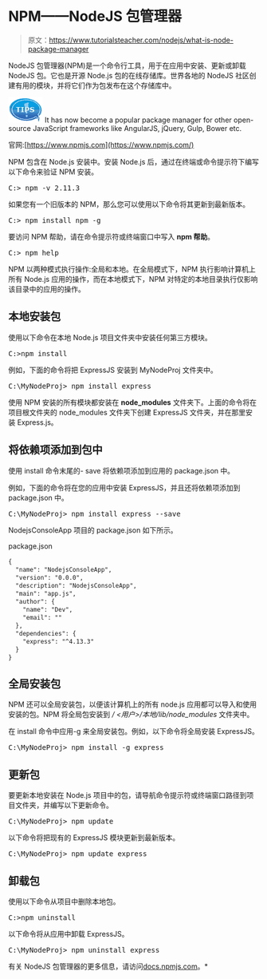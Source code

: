 # NPM——NodeJS 包管理器

> 原文：<https://www.tutorialsteacher.com/nodejs/what-is-node-package-manager>

NodeJS 包管理器(NPM)是一个命令行工具，用于在应用中安装、更新或卸载 NodeJS 包。它也是开源 Node.js 包的在线存储库。世界各地的 NodeJS 社区创建有用的模块，并将它们作为包发布在这个存储库中。

![](img/751bca76a769f8ad315ebee3fdf7d98e.png) It has now become a popular package manager for other open-source JavaScript frameworks like AngularJS, jQuery, Gulp, Bower etc.

官网:[https://www.npmjs.com](https://www.npmjs.com/)

NPM 包含在 Node.js 安装中。安装 Node.js 后，通过在终端或命令提示符下编写以下命令来验证 NPM 安装。

<samp>C:\> npm -v
2.11.3</samp>

如果您有一个旧版本的 NPM，那么您可以使用以下命令将其更新到最新版本。

<samp>C:\> npm install npm -g</samp>

要访问 NPM 帮助，请在命令提示符或终端窗口中写入 **npm 帮助**。

<samp>C:\> npm help</samp>

NPM 以两种模式执行操作:全局和本地。在全局模式下，NPM 执行影响计算机上所有 Node.js 应用的操作，而在本地模式下，NPM 对特定的本地目录执行仅影响该目录中的应用的操作。

## 本地安装包

使用以下命令在本地 Node.js 项目文件夹中安装任何第三方模块。

<samp>C:\>npm install <package name></samp>

例如，下面的命令将把 ExpressJS 安装到 MyNodeProj 文件夹中。

<samp>C:\MyNodeProj> npm install express</samp>

使用 NPM 安装的所有模块都安装在 **node_modules** 文件夹下。上面的命令将在项目根文件夹的 node_modules 文件夹下创建 ExpressJS 文件夹，并在那里安装 Express.js。

## 将依赖项添加到包中

使用 install 命令末尾的- save 将依赖项添加到应用的 package.json 中。

例如，下面的命令将在您的应用中安装 ExpressJS，并且还将依赖项添加到 package.json 中。

<samp>C:\MyNodeProj> npm install express --save</samp>

NodejsConsoleApp 项目的 package.json 如下所示。

package.json 

```
{
  "name": "NodejsConsoleApp",
  "version": "0.0.0",
  "description": "NodejsConsoleApp",
  "main": "app.js",
  "author": {
    "name": "Dev",
    "email": ""
  },
  "dependencies": {
    "express": "^4.13.3"
  }
} 
```

## 全局安装包

NPM 还可以全局安装包，以便该计算机上的所有 node.js 应用都可以导入和使用安装的包。NPM 将全局包安装到 */ <用户>/本地/lib/node_modules* 文件夹中。

在 install 命令中应用-g 来全局安装包。例如，以下命令将全局安装 ExpressJS。

<samp>C:\MyNodeProj> npm install -g express</samp>

## 更新包

要更新本地安装在 Node.js 项目中的包，请导航命令提示符或终端窗口路径到项目文件夹，并编写以下更新命令。

<samp>C:\MyNodeProj> npm update <package name></samp>

以下命令将把现有的 ExpressJS 模块更新到最新版本。

<samp>C:\MyNodeProj> npm update express</samp>

## 卸载包

使用以下命令从项目中删除本地包。

<samp>C:\>npm uninstall <package name></samp>

以下命令将从应用中卸载 ExpressJS。

<samp>C:\MyNodeProj> npm uninstall express</samp>

有关 NodeJS 包管理器的更多信息，请访问[docs.npmjs.com](https://docs.npmjs.com/)。*